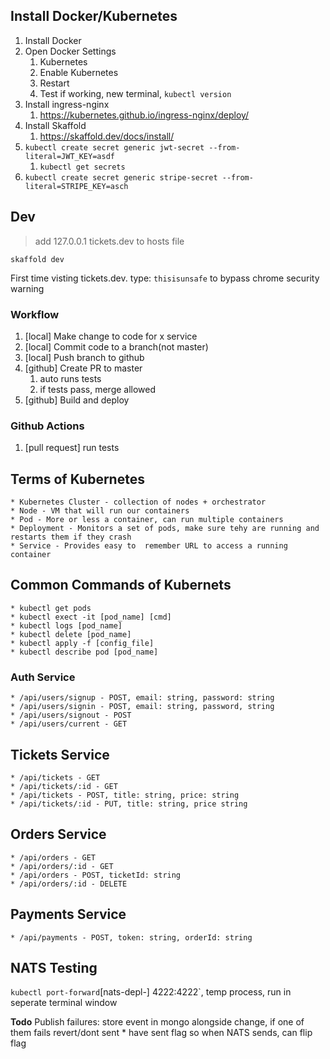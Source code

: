 
## Install Docker/Kubernetes

1. Install Docker
2. Open Docker Settings
   1. Kubernetes
   2. Enable Kubernetes
   3. Restart
   4. Test if working, new terminal, `kubectl version`
3. Install ingress-nginx
   1. https://kubernetes.github.io/ingress-nginx/deploy/
4. Install Skaffold
   1. https://skaffold.dev/docs/install/
5. `kubectl create secret generic jwt-secret --from-literal=JWT_KEY=asdf`
   1. `kubectl get secrets`
6. `kubectl create secret generic stripe-secret --from-literal=STRIPE_KEY=asch`

## Dev

> add 127.0.0.1 tickets.dev to hosts file

`skaffold dev`

First time visting tickets.dev. type: `thisisunsafe` to bypass chrome security warning

###  Workflow

1) [local] Make change to code for x service
2) [local] Commit code to a branch(not master)
3) [local] Push branch to github
4) [github] Create PR to master
   1) auto runs tests
   2) if tests pass, merge allowed
5) [github] Build and deploy

### Github Actions

1) [pull request] run tests

## Terms of Kubernetes

    * Kubernetes Cluster - collection of nodes + orchestrator
    * Node - VM that will run our containers
    * Pod - More or less a container, can run multiple containers
    * Deployment - Monitors a set of pods, make sure tehy are running and restarts them if they crash
    * Service - Provides easy to  remember URL to access a running container

## Common Commands of Kubernets

    * kubectl get pods
    * kubectl exect -it [pod_name] [cmd]
    * kubectl logs [pod_name]
    * kubectl delete [pod_name]
    * kubectl apply -f [config_file]
    * kubectl describe pod [pod_name]


### Auth Service

    * /api/users/signup - POST, email: string, password: string
    * /api/users/signin - POST, email: string, password, string
    * /api/users/signout - POST
    * /api/users/current - GET

## Tickets Service

    * /api/tickets - GET
    * /api/tickets/:id - GET
    * /api/tickets - POST, title: string, price: string
    * /api/tickets/:id - PUT, title: string, price string

## Orders Service

    * /api/orders - GET
    * /api/orders/:id - GET
    * /api/orders - POST, ticketId: string
    * /api/orders/:id - DELETE

## Payments Service

    * /api/payments - POST, token: string, orderId: string

## NATS Testing

`kubectl port-forward`[nats-depl-] 4222:4222`, temp process, run in seperate terminal window

**Todo** Publish failures: store event in mongo alongside change, if one of them fails revert/dont sent
    * have sent flag so when NATS sends, can flip flag
